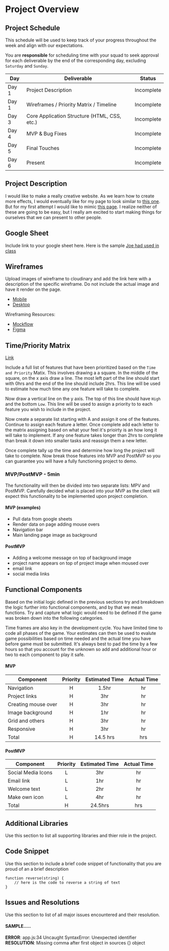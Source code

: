 # Project Overview

## Project Schedule

This schedule will be used to keep track of your progress throughout the week and align with our expectations.

You are **responsible** for scheduling time with your squad to seek approval for each deliverable by the end of the corresponding day, excluding `Saturday` and `Sunday`.

| Day   | Deliverable                                  | Status     |
| ----- | -------------------------------------------- | ---------- |
| Day 1 | Project Description                          | Incomplete |
| Day 1 | Wireframes / Priority Matrix / Timeline      | Incomplete |
| Day 3 | Core Application Structure (HTML, CSS, etc.) | Incomplete |
| Day 4 | MVP & Bug Fixes                              | Incomplete |
| Day 5 | Final Touches                                | Incomplete |
| Day 6 | Present                                      | Incomplete |

## Project Description

I would like to make a really creative website. As we learn how to create more effects, I would eventually like for my page to look similar to [this one][1]. But for my first attempt I would like to mimic [this page][2]. I realize neither of these are going to be easy, but I really am excited to start making things for ourselves that we can present to other people.

## Google Sheet

Include link to your google sheet here. Here is the sample [Joe had used in class](https://docs.google.com/spreadsheets/d/1SQUgF64A0yENOhR_s8hI8riW43xDlaVuJhzBbZh7HVw/edit#gid=0)

## Wireframes

Upload images of wireframe to cloudinary and add the link here with a description of the specific wireframe. Do not include the actual image and have it render on the page.

- [Mobile](https://i.imgur.com/P3iBEZf.jpg)
- [Desktop](https://i.imgur.com/xpOWo0E.jpg)

Wireframing Resources:

- [Mockflow](https://mockflow.com/app/#Wireframe)
- [Figma](https://www.figma.com/)

## Time/Priority Matrix

[Link](https://res.cloudinary.com/jkeohan/image/upload/a_270/v1591621734/project1_matrix_ocy5gc_h1kg0m.jpg)

Include a full list of features that have been prioritized based on the `Time and Priority` Matix. This involves drawing a a square. In the middle of the square, on the x axis draw a line. The most left part of the line should start with 0hrs and the end of the line should include 2hrs. This line will be used to estimate how much time any one feature will take to complete.

Now draw a vertical line on the y axis. The top of this line should have `High` and the bottom `Low`. This line will be used to assign a priority to to each feature you wish to include in the project.

Now create a separate list starting with A and assign it one of the features. Continue to assign each feature a letter. Once complete add each letter to the matrix assigning based on what your feel it's prioirty is an how long it will take to implement. If any one feature takes longer than 2hrs to complete than break it down into smaller tasks and reassign them a new letter.

Once complete tally up the time and determine how long the project will take to complete. Now break those features into MVP and PostMVP so you can guarantee you will have a fully functioning project to demo.

### MVP/PostMVP - 5min

The functionality will then be divided into two separate lists: MPV and PostMVP. Carefully decided what is placed into your MVP as the client will expect this functionality to be implemented upon project completion.

#### MVP (examples)

- Pull data from google sheets
- Render data on page adding mouse overs
- Navigation bar
- Main landing page image as background

#### PostMVP

- Adding a welcome message on top of background image
- project name appears on top of project image when moused over
- email link
- social media links

## Functional Components

Based on the initial logic defined in the previous sections try and breakdown the logic further into functional components, and by that we mean functions. Try and capture what logic would need to be defined if the game was broken down into the following categories.

Time frames are also key in the development cycle. You have limited time to code all phases of the game. Your estimates can then be used to evalute game possibilities based on time needed and the actual time you have before game must be submitted. It's always best to pad the time by a few hours so that you account for the unknown so add and additional hour or two to each component to play it safe.

#### MVP

| Component           | Priority | Estimated Time | Actual Time |
| ------------------- | :------: | :------------: | :---------: |
| Navigation          |    H     |     1.5hr      |     hr      |
| Project links       |    H     |      3hr       |     hr      |
| Creating mouse over |    H     |      3hr       |     hr      |
| Image background    |    H     |      1hr       |     hr      |
| Grid and others     |    H     |      3hr       |     hr      |
| Responsive          |    H     |      3hr       |     hr      |
| Total               |    H     |    14.5 hrs    |     hrs     |

#### PostMVP

| Component          | Priority | Estimated Time | Actual Time |
| ------------------ | :------: | :------------: | :---------: |
| Social Media Icons |    L     |      3hr       |     hr      |
| Email link         |    L     |      1hr       |     hr      |
| Welcome text       |    L     |      2hr       |     hr      |
| Make own icon      |    L     |      4hr       |     hr      |
| Total              |    H     |    24.5hrs     |     hrs     |

## Additional Libraries

Use this section to list all supporting libraries and thier role in the project.

## Code Snippet

Use this section to include a brief code snippet of functionality that you are proud of an a brief description

```
function reverse(string) {
	// here is the code to reverse a string of text
}
```

## Issues and Resolutions

Use this section to list of all major issues encountered and their resolution.

#### SAMPLE.....

**ERROR**: app.js:34 Uncaught SyntaxError: Unexpected identifier  
**RESOLUTION**: Missing comma after first object in sources {} object

[1]: https://juliebonnemoy.com/
[2]: http://stephencalvillodesign.com/
